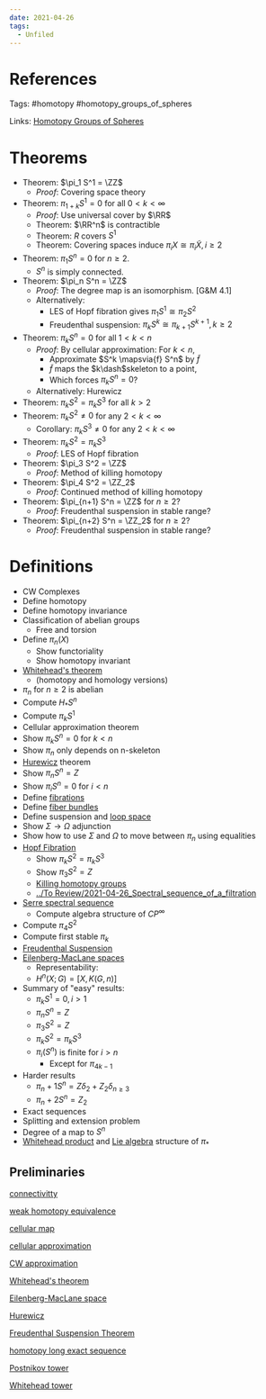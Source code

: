 ```yaml
---
date: 2021-04-26
tags: 
  - Unfiled
---
```


# References

Tags:
#homotopy #homotopy_groups_of_spheres

Links: 
[Homotopy Groups of Spheres](Homotopy%20Groups%20of%20Spheres.md)

# Theorems
- Theorem: $\pi_1 S^1 = \ZZ$
  - *Proof*: Covering space theory
- Theorem: $\pi_{1+k} S^1 = 0$ for all $0 < k < \infty$
  - *Proof*: Use universal cover by $\RR$
  - Theorem: $\RR^n$ is contractible
  - Theorem: $R$ covers $S^1$
  - Theorem: Covering spaces induce  $\pi_i X \cong \pi_i \tilde X, i \geq 2$
- Theorem: $\pi_1 S^n = 0$ for $n \geq 2$.
  - $S^n$ is simply connected.
- Theorem: $\pi_n S^n = \ZZ$
  - *Proof*: The degree map is an isomorphism. [G&M 4.1]
  - Alternatively:
    - LES of Hopf fibration gives $\pi_1 S^1 \cong \pi_2 S^2$
    - Freudenthal suspension: $\pi_k S^k \cong  \pi_{k+1} S^{k+1}, k \geq 2$
- Theorem: $\pi_k S^n = 0$ for all $1 < k < n$
  - *Proof*: By cellular approximation: For $k < n$,
    - Approximate $S^k \mapsvia{f} S^n$ by $\tilde f$
    - $\tilde f$ maps the $k\dash$skeleton to a point,
    - Which forces $\pi_k S^n = 0$?
  - Alternatively: Hurewicz
- Theorem: $\pi_k S^2 = \pi_k S^3$ for all $k > 2$
- Theorem: $\pi_k S^2 \neq 0$ for any $2 < k < \infty$
  - Corollary: $\pi_k S^3 \neq 0$ for any $2 < k < \infty$
- Theorem: $\pi_k S^2 = \pi_k S^3$
  - *Proof*: LES of Hopf fibration
- Theorem: $\pi_3 S^2 = \ZZ$
  - *Proof*: Method of killing homotopy
- Theorem: $\pi_4 S^2 = \ZZ_2$
  - *Proof*: Continued method of killing homotopy
- Theorem: $\pi_{n+1} S^n = \ZZ$ for $n \geq 2$?
  - *Proof*: Freudenthal suspension in stable range?
- Theorem: $\pi_{n+2} S^n = \ZZ_2$ for $n \geq 2$?
  - *Proof*: Freudenthal suspension in stable range?
  
# Definitions
- CW Complexes
- Define homotopy
- Define homotopy invariance
- Classification of abelian groups
  - Free and torsion
- Define $\pi_n(X)$
  - Show functoriality
  - Show homotopy invariant
- [Whitehead's theorem](Whitehead's%20theorem.md) 
	- (homotopy and homology versions)
- $\pi_n$ for $n\geq 2$ is abelian
- Compute $H_* S^n$
- Compute $\pi_k S^1$
- Cellular approximation theorem
- Show $\pi_k S^n = 0$ for $k<n$
- Show $\pi_n$ only depends on n-skeleton
- [Hurewicz](Hurewicz.md) theorem
- Show $\pi_n S^n = Z$
- Show $\pi_i S^n = 0$ for $i < n$
- Define [fibrations](fibrations) 
- Define [fiber bundles](fiber%20bundle.md)
- Define suspension and [loop space](loop%20space)
- Show $\Sigma \to \Omega$ adjunction
- Show how to use $\Sigma$ and $\Omega$ to move between $\pi_n$ using equalities
- [Hopf Fibration](Hopf%20Fibration.md)
  - Show $\pi_k S^2 = \pi_k S^3$
  - Show $\pi_3 S^2 = Z$
  - [Killing homotopy groups](Killing%20homotopy%20groups)
  - [../To Review/2021-04-26_Spectral_sequence_of_a_filtration](../To%20Review/2021-04-26_Spectral_sequence_of_a_filtration.md)
- [Serre spectral sequence](Serre%20spectral%20sequence.md)
  - Compute algebra structure of $CP^\infty$
- Compute $\pi_4 S^2$
- Compute first stable $\pi_k$
- [Freudenthal Suspension](Freudenthal%20Suspension)
- [Eilenberg-MacLane spaces](Eilenberg-MacLane%20space.md)
	- Representability:
	- $H^n (X; G) = [X, K(G, n)]$
- Summary of "easy" results:
  - $\pi_k S^1 = 0, i > 1$
  - $\pi_n S^n = Z$
  - $\pi_3 S^2 = Z$
  - $\pi_k S^2 = \pi_k S^3$
  - $\pi_i(S^n)$ is finite for $i > n$
    - Except for $\pi_{4k-1}$
- Harder results
  - $\pi_n+1 S^n = Z\delta_2 + Z_2 \delta_{n \geq 3}$
  - $\pi_n+2 S^n = Z_2$
- Exact sequences
- Splitting and extension problem
- Degree of a map to $S^n$
- [Whitehead product](Whitehead%20product) and [Lie algebra](Lie%20algebra.md) structure of $\pi_*$

## Preliminaries

[connectivitty](connectivitty.md)

[weak homotopy equivalence](weak%20homotopy%20equivalence.md)

[cellular map](cellular%20map.md)

[cellular approximation](cellular%20approximation.md)

[CW approximation](CW%20approximation.md)

[Whitehead's theorem](Whitehead's%20theorem.md)

[Eilenberg-MacLane space](Eilenberg-MacLane%20space.md)

[Hurewicz](Hurewicz.md)

[Freudenthal Suspension Theorem](Freudenthal%20Suspension%20Theorem.md)

[homotopy long exact sequence](homotopy%20long%20exact%20sequence)

[Postnikov tower](Postnikov%20tower.md)

[Whitehead tower](Whitehead%20tower)
